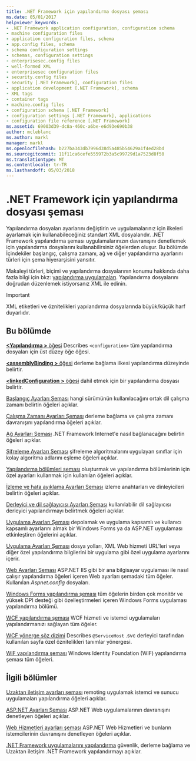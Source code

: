 ```yaml
---
title: .NET Framework için yapılandırma dosyası şeması
ms.date: 05/01/2017
helpviewer_keywords:
- .NET Framework application configuration, configuration schema
- machine configuration files
- application configuration files, schema
- app.config files, schema
- schema configuration settings
- schemas, configuration settings
- enterprisesec.config files
- well-formed XML
- enterprisesec configuration files
- security.config files
- security [.NET Framework], configuration files
- application development [.NET Framework], schema
- XML tags
- container tags
- machine.config files
- configuration schema [.NET Framework]
- configuration settings [.NET Framework], applications
- configuration file reference [.NET Framework]
ms.assetid: 69003d39-dc8a-460c-a6be-e6d93e690b38
author: mcleblanc
ms.author: markl
manager: markl
ms.openlocfilehash: b227ba343db7996d38d5a485b54629a1f4ed28bd
ms.sourcegitcommit: 11f11ca6cefe555972b3a5c99729d1a7523d8f50
ms.translationtype: MT
ms.contentlocale: tr-TR
ms.lasthandoff: 05/03/2018
---
```

# <a name="configuration-file-schema-for-the-net-framework"></a>.NET Framework için yapılandırma dosyası şeması

Yapılandırma dosyaları ayarlarını değiştirin ve uygulamalarınız için ilkeleri ayarlamak için kullanabileceğiniz standart XML dosyalarıdır. .NET Framework yapılandırma şeması uygulamalarınızın davranışını denetlemek için yapılandırma dosyalarını kullanabilirsiniz öğelerden oluşur. Bu bölümde İçindekiler başlangıç, çalışma zamanı, ağ ve diğer yapılandırma ayarlarını türleri için şema hiyerarşisini yansıtır.

Makaleyi türleri, biçimi ve yapılandırma dosyalarının konumu hakkında daha fazla bilgi için bkz: [yapılandırma uygulamaları](~/docs/framework/configure-apps/index.md). Yapılandırma dosyalarını doğrudan düzenlemek istiyorsanız XML ile edinin.

> [!IMPORTANT]
> XML etiketleri ve öznitelikleri yapılandırma dosyalarında büyük/küçük harf duyarlıdır.

## <a name="in-this-section"></a>Bu bölümde

[**\<Yapılandırma >** öğesi](~/docs/framework/configure-apps/file-schema/configuration-element.md) Describes `<configuration>` tüm yapılandırma dosyaları için üst düzey öğe öğesi.

[**\<assemblyBinding >** öğesi](~/docs/framework/configure-apps/file-schema/assemblybinding-element-for-configuration.md) derleme bağlama ilkesi yapılandırma düzeyinde belirtir.

[**\<linkedConfiguration >** öğesi](~/docs/framework/configure-apps/file-schema/linkedconfiguration-element.md) dahil etmek için bir yapılandırma dosyası belirtir.

[Başlangıç Ayarları Şeması](~/docs/framework/configure-apps/file-schema/startup/index.md) hangi sürümünün kullanılacağını ortak dil çalışma zamanı belirtin öğeleri açıklar.

[Çalışma Zamanı Ayarları Şeması](~/docs/framework/configure-apps/file-schema/runtime/index.md) derleme bağlama ve çalışma zamanı davranışını yapılandırma öğeleri açıklar.

[Ağ Ayarları Şeması](~/docs/framework/configure-apps/file-schema/network/index.md) .NET Framework Internet'e nasıl bağlanacağını belirtin öğeleri açıklar.

[Şifreleme Ayarları Şeması](~/docs/framework/configure-apps/file-schema/cryptography/index.md) şifreleme algoritmalarını uygulayan sınıflar için kolay algoritma adlarını eşleme öğeleri açıklar.

[Yapılandırma bölümleri şeması](~/docs/framework/configure-apps/file-schema/configuration-sections-schema.md) oluşturmak ve yapılandırma bölümlerinin için özel ayarları kullanmak için kullanılan öğeleri açıklar.

[İzleme ve hata ayıklama Ayarları Şeması](~/docs/framework/configure-apps/file-schema/trace-debug/index.md) izleme anahtarları ve dinleyicileri belirtin öğeleri açıklar.

[Derleyici ve dil sağlayıcısı Ayarları Şeması](~/docs/framework/configure-apps/file-schema/compiler/index.md) kullanılabilir dil sağlayıcısı derleyici yapılandırmayı belirtmek öğeleri açıklar.

[Uygulama Ayarları Şeması](~/docs/framework/configure-apps/file-schema/application-settings-schema.md) depolamak ve uygulama kapsamlı ve kullanıcı kapsamlı ayarlarını almak bir Windows Forms ya da ASP.NET uygulaması etkinleştiren öğelerini açıklar.

[Uygulama Ayarları Şeması](~/docs/framework/configure-apps/file-schema/appsettings/index.md) dosya yolları, XML Web hizmeti URL'leri veya diğer özel yapılandırma bilgilerini bir uygulama gibi özel uygulama ayarlarını içerir.

[Web Ayarları Şeması](~/docs/framework/configure-apps/file-schema/web/index.md) ASP.NET IIS gibi bir ana bilgisayar uygulaması ile nasıl çalışır yapılandırma öğeleri içeren Web ayarları şemadaki tüm öğeler. Kullanılan *Aspnet.config* dosyaları.

[Windows Forms yapılandırma şeması](winforms/index.md) tüm öğelerin birden çok monitör ve yüksek DPI desteği gibi özelleştirmeleri içeren Windows Forms uygulaması yapılandırma bölümü.

[WCF yapılandırma şeması](~/docs/framework/configure-apps/file-schema/wcf/index.md) WCF hizmeti ve istemci uygulamaları yapılandırmanızı sağlayan tüm öğeler.

[WCF yönerge söz dizimi](~/docs/framework/configure-apps/file-schema/wcf-directive/index.md) Describes `@ServiceHost` .svc derleyici tarafından kullanılan sayfa özel öznitelikleri tanımlar yönergesi.

[WIF yapılandırma şeması](windows-identity-foundation/index.md) Windows Identity Foundation (WIF) yapılandırma şeması tüm öğeleri.

## <a name="related-sections"></a>İlgili bölümler

[Uzaktan iletişim ayarları şeması](http://msdn.microsoft.com/library/dc2d1e62-9af7-4ca1-99fd-98b93bb4db9e) remoting uygulamak istemci ve sunucu uygulamaları yapılandırma öğeleri açıklar.

[ASP.NET Ayarları Şeması](http://msdn.microsoft.com/library/b5ysx397\(v=vs.100\).aspx) ASP.NET Web uygulamalarının davranışını denetleyen öğeleri açıklar.

[Web Hizmetleri ayarları şeması](http://msdn.microsoft.com/library/f84d6d55-1add-4eb7-ae46-33df5833ea2e) ASP.NET Web Hizmetleri ve bunların istemcilerinin davranışını denetleyen öğeleri açıklar.

[.NET Framework uygulamalarını yapılandırma](http://msdn.microsoft.com/library/d789b592-fcb5-4e3d-8ac9-e0299adaaa42) güvenlik, derleme bağlama ve Uzaktan iletişim .NET Framework yapılandırmayı açıklar.

